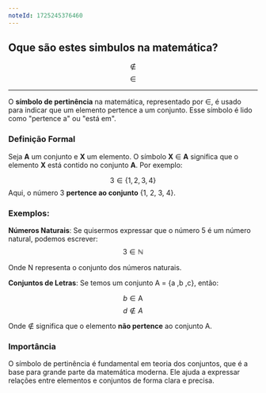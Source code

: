 ```yaml
---
noteId: 1725245376460
---
```


## Oque são estes simbulos na matemática?

$$
\notin
$$
$$
\in
$$

---

O **símbolo de pertinência** na matemática, representado por ∈, é usado para indicar que um elemento pertence a um conjunto. Esse símbolo é lido como "pertence a" ou "está em".

### Definição Formal

Seja **A** um conjunto e **X** um elemento. O símbolo **X** ∈ **A** significa que o elemento **X** está contido no conjunto **A**. Por exemplo:

$$
3 \in \{1,2,3,4\} 
$$
Aqui, o número 3 **pertence ao conjunto** {1, 2, 3, 4}.

### Exemplos:

**Números Naturais**: Se quisermos expressar que o número 5 é um número natural, podemos escrever:
$$
3 \in \mathbb{N}
$$

Onde N representa o conjunto dos números naturais.

**Conjuntos de Letras**: Se temos um conjunto A = {a ,b ,c}, então:

$$
b \in \text{A}
$$
$$
d \notin A
$$

Onde ∉ significa que o elemento **não pertence** ao conjunto A.

### Importância

O símbolo de pertinência é fundamental em teoria dos conjuntos, que é a base para grande parte da matemática moderna. Ele ajuda a expressar relações entre elementos e conjuntos de forma clara e precisa.